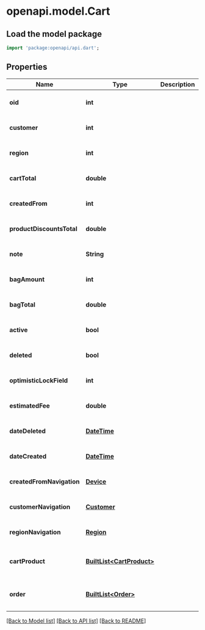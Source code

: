 # openapi.model.Cart

## Load the model package
```dart
import 'package:openapi/api.dart';
```

## Properties
Name | Type | Description | Notes
------------ | ------------- | ------------- | -------------
**oid** | **int** |  | [optional] [default to null]
**customer** | **int** |  | [optional] [default to null]
**region** | **int** |  | [optional] [default to null]
**cartTotal** | **double** |  | [optional] [default to null]
**createdFrom** | **int** |  | [optional] [default to null]
**productDiscountsTotal** | **double** |  | [optional] [default to null]
**note** | **String** |  | [optional] [default to null]
**bagAmount** | **int** |  | [optional] [default to null]
**bagTotal** | **double** |  | [optional] [default to null]
**active** | **bool** |  | [optional] [default to null]
**deleted** | **bool** |  | [optional] [default to null]
**optimisticLockField** | **int** |  | [optional] [default to null]
**estimatedFee** | **double** |  | [optional] [default to null]
**dateDeleted** | [**DateTime**](DateTime.md) |  | [optional] [default to null]
**dateCreated** | [**DateTime**](DateTime.md) |  | [optional] [default to null]
**createdFromNavigation** | [**Device**](Device.md) |  | [optional] [default to null]
**customerNavigation** | [**Customer**](Customer.md) |  | [optional] [default to null]
**regionNavigation** | [**Region**](Region.md) |  | [optional] [default to null]
**cartProduct** | [**BuiltList&lt;CartProduct&gt;**](CartProduct.md) |  | [optional] [default to const []]
**order** | [**BuiltList&lt;Order&gt;**](Order.md) |  | [optional] [default to const []]

[[Back to Model list]](../README.md#documentation-for-models) [[Back to API list]](../README.md#documentation-for-api-endpoints) [[Back to README]](../README.md)


